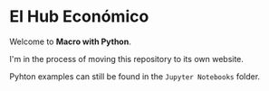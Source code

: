 # El Hub Económico

Welcome to **Macro with Python**.

I'm in the process of moving this repository to its own website.

Pyhton examples can still be found in the `Jupyter Notebooks` folder.